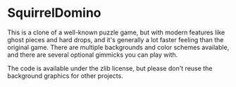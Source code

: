 # SquirrelDomino
 
This is a clone of a well-known puzzle game, but with modern features like ghost pieces and hard drops, and it's generally a lot faster feeling than the original game. There are multiple backgrounds and color schemes available, and there are several optional gimmicks you can play with.

The code is available under the zlib license, but please don't reuse the background graphics for other projects.
